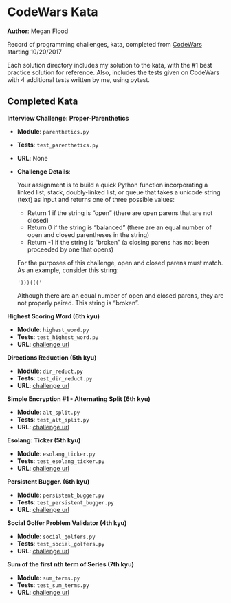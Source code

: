 # CodeWars Kata
**Author**: Megan Flood

Record of programming challenges, kata, completed from [CodeWars](https://www.codewars.com/) starting 10/20/2017

Each solution directory includes my solution to the kata, with the #1 best practice solution for reference. Also, includes the tests given on CodeWars with 4 additional tests written by me, using pytest.

## Completed Kata

**Interview Challenge: Proper-Parenthetics**

- **Module**: `parenthetics.py`
- **Tests**: `test_parenthetics.py`
- **URL**: None
- **Challenge Details**:

    Your assignment is to build a quick Python function incorporating a linked list, stack, doubly-linked list, or queue that takes a unicode string (text) as input and returns one of three possible values:

    - Return 1 if the string is “open” (there are open parens that are not closed)
    - Return 0 if the string is “balanced” (there are an equal number of open and closed parentheses in the string)
    - Return -1 if the string is “broken” (a closing parens has not been proceeded by one that opens)

    For the purposes of this challenge, open and closed parens must match. As an example, consider this string:
    ```
    ')))((('
    ```
    Although there are an equal number of open and closed parens, they are not properly paired. This string is “broken”.

**Highest Scoring Word (6th kyu)**

- **Module**: `highest_word.py`
- **Tests**: `test_highest_word.py`
- **URL**: [challenge url](http://www.codewars.com/kata/highest-scoring-word)

**Directions Reduction (5th kyu)**

- **Module**: `dir_reduct.py`
- **Tests**: `test_dir_reduct.py`
- **URL**: [challenge url](http://www.codewars.com/kata/directions-reduction)

**Simple Encryption #1 - Alternating Split (6th kyu)**

- **Module**: `alt_split.py`
- **Tests**: `test_alt_split.py`
- **URL**: [challenge url](http://www.codewars.com/kata/simple-encryption-number-1-alternating-split)

**Esolang: Ticker (5th kyu)**

- **Module**: `esolang_ticker.py`
- **Tests**: `test_esolang_ticker.py`
- **URL**: [challenge url](http://www.codewars.com/kata/esolang-ticker)

**Persistent Bugger. (6th kyu)**

- **Module**: `persistent_bugger.py`
- **Tests**: `test_persistent_bugger.py`
- **URL**: [challenge url](http://www.codewars.com/kata/persistent-bugger)

**Social Golfer Problem Validator (4th kyu)**

- **Module**: `social_golfers.py`
- **Tests**: `test_social_golfers.py`
- **URL**: [challenge url](http://www.codewars.com/kata/social-golfer-problem-validator)

**Sum of the first nth term of Series (7th kyu)**

- **Module**: `sum_terms.py`
- **Tests**: `test_sum_terms.py`
- **URL**: [challenge url](http://www.codewars.com/kata/sum-of-the-first-nth-term-of-series)